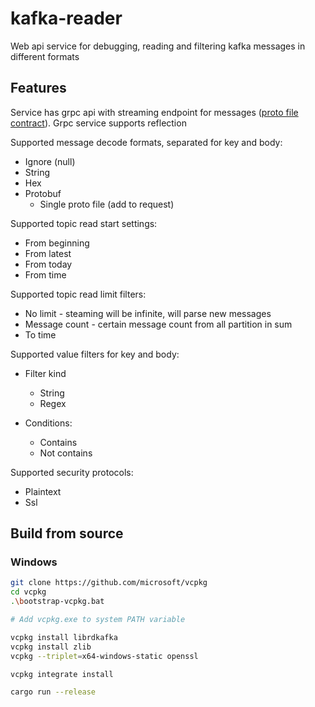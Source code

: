 # kafka-reader

Web api service for debugging, reading and filtering kafka messages in different formats

## Features

Service has grpc api with streaming endpoint for
messages ([proto file contract](kafka_reader_api/src/protos/reader_service.proto)). Grpc service supports
reflection

Supported message decode formats, separated for key and body:

+ Ignore (null)
+ String
+ Hex
+ Protobuf
    + Single proto file (add to request)

Supported topic read start settings:

+ From beginning
+ From latest
+ From today
+ From time

Supported topic read limit filters:

+ No limit - steaming will be infinite, will parse new messages
+ Message count - certain message count from all partition in sum
+ To time

Supported value filters for key and body:

+ Filter kind
    + String
    + Regex

+ Conditions:
    + Contains
    + Not contains

Supported security protocols:

+ Plaintext
+ Ssl

## Build from source

### Windows

```bash
git clone https://github.com/microsoft/vcpkg
cd vcpkg
.\bootstrap-vcpkg.bat

# Add vcpkg.exe to system PATH variable

vcpkg install librdkafka
vcpkg install zlib
vcpkg --triplet=x64-windows-static openssl

vcpkg integrate install

cargo run --release
```